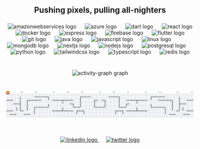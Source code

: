 <br clear="both">

<h2 align="center">Pushing pixels, pulling all-nighters</h2>

###

<div align="center">
  <img src="https://skillicons.dev/icons?i=aws" height="51" alt="amazonwebservices logo"  />
  <img width="15" />
  <img src="https://skillicons.dev/icons?i=azure" height="51" alt="azure logo"  />
  <img width="15" />
  <img src="https://skillicons.dev/icons?i=dart" height="51" alt="dart logo"  />
  <img width="15" />
  <img src="https://skillicons.dev/icons?i=react" height="51" alt="react logo"  />
  <img width="15" />
  <img src="https://skillicons.dev/icons?i=docker" height="51" alt="docker logo"  />
  <img width="15" />
  <img src="https://skillicons.dev/icons?i=express" height="51" alt="express logo"  />
  <img width="15" />
  <img src="https://skillicons.dev/icons?i=firebase" height="51" alt="firebase logo"  />
  <img width="15" />
  <img src="https://skillicons.dev/icons?i=flutter" height="51" alt="flutter logo"  />
  <img width="15" />
  <img src="https://skillicons.dev/icons?i=git" height="51" alt="git logo"  />
  <img width="15" />
  <img src="https://skillicons.dev/icons?i=java" height="51" alt="java logo"  />
  <img width="15" />
  <img src="https://skillicons.dev/icons?i=js" height="51" alt="javascript logo"  />
  <img width="15" />
  <img src="https://skillicons.dev/icons?i=linux" height="51" alt="linux logo"  />
  <img width="15" />
  <img src="https://cdn.simpleicons.org/mongodb/47A248" height="51" alt="mongodb logo"  />
  <img width="15" />
  <img src="https://skillicons.dev/icons?i=nextjs" height="51" alt="nextjs logo"  />
  <img width="15" />
  <img src="https://skillicons.dev/icons?i=nodejs" height="51" alt="nodejs logo"  />
  <img width="15" />
  <img src="https://skillicons.dev/icons?i=postgres" height="51" alt="postgresql logo"  />
  <img width="15" />
  <img src="https://skillicons.dev/icons?i=py" height="51" alt="python logo"  />
  <img width="15" />
  <img src="https://skillicons.dev/icons?i=tailwind" height="51" alt="tailwindcss logo"  />
  <img width="15" />
  <img src="https://skillicons.dev/icons?i=ts" height="51" alt="typescript logo"  />
  <img width="15" />
  <img src="https://skillicons.dev/icons?i=redis" height="51" alt="redis logo"  />
</div>

###

<br clear="both">

<div align="center">
  <img src="https://github-readme-activity-graph.vercel.app/graph?username=Kan7sh&radius=16&theme=dracula&area=true&order=5" height="200" alt="activity-graph graph"  />
</div>

###

<br clear="both">

<picture>
  <source media="(prefers-color-scheme: dark)" srcset="https://raw.githubusercontent.com/Kan7sh/Kan7sh/output/pacman-contribution-graph-dark.svg">
  <source media="(prefers-color-scheme: light)" srcset="https://raw.githubusercontent.com/Kan7sh/Kan7sh/output/pacman-contribution-graph.svg">
  <img alt="pacman contribution graph" src="https://raw.githubusercontent.com/Kan7sh/Kan7sh/output/pacman-contribution-graph.svg">
</picture>

###

<br clear="both">

<div align="center">
  <a href="https://www.linkedin.com/in/kanish-chhabra/" target="_blank">
    <img src="https://raw.githubusercontent.com/maurodesouza/profile-readme-generator/master/src/assets/icons/social/linkedin/default.svg" width="45" height="34" alt="linkedin logo"  />
  </a>

  <img width="15" />
  <a href="https://x.com/KanishChhabra" target="_blank">
    <img src="https://raw.githubusercontent.com/maurodesouza/profile-readme-generator/master/src/assets/icons/social/twitter/default.svg" width="45" height="34" alt="twitter logo"  />
  </a>
</div>

###
